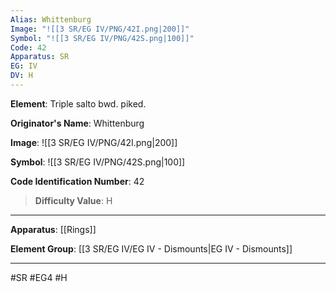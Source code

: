 ```yaml
---
Alias: Whittenburg
Image: "![[3 SR/EG IV/PNG/42I.png|200]]"
Symbol: "![[3 SR/EG IV/PNG/42S.png|100]]"
Code: 42
Apparatus: SR
EG: IV
DV: H
---
```

**Element**: Triple salto bwd. piked.

**Originator's Name**: Whittenburg

**Image**:
![[3 SR/EG IV/PNG/42I.png|200]]

**Symbol**:
![[3 SR/EG IV/PNG/42S.png|100]]

**Code Identification Number**: 42

>**Difficulty Value**: H

___
**Apparatus**: [[Rings]]

**Element Group**: [[3 SR/EG IV/EG IV - Dismounts|EG IV - Dismounts]]
___
#SR #EG4 #H
